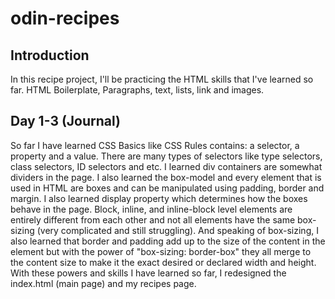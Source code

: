# odin-recipes

## Introduction
In this recipe project, I'll be practicing the HTML skills that I've learned so far. HTML Boilerplate, Paragraphs, text, lists, link and images.

## Day 1-3 (Journal)
So far I have learned CSS Basics like CSS Rules contains: a selector, a property and a value. There are many types of selectors like type selectors, class selectors, ID selectors and etc. I learned div containers are somewhat dividers in the page. I also learned the box-model and every element that is used in HTML are boxes and can be manipulated using padding, border and margin. I also learned display property which determines how the boxes behave in the page. Block, inline, and inline-block level elements are entirely different from each other and not all elements have the same box-sizing (very complicated and still struggling). And speaking of box-sizing, I also learned that border and padding add up to the size of the content in the element but with the power of "box-sizing: border-box" they all merge to the content size to make it the exact desired or declared width and height. With these powers and skills I have learned so far, I redesigned the index.html (main page) and my recipes page.
